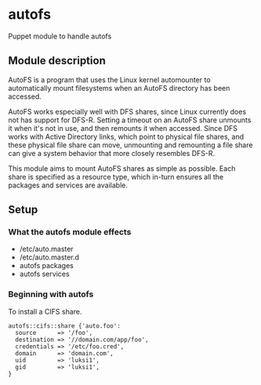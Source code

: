 # autofs
Puppet module to handle autofs

## Module description
AutoFS is a program that uses the Linux kernel automounter to automatically mount filesystems when an AutoFS directory has been accessed.

AutoFS works especially well with DFS shares, since Linux currently does not has support for DFS-R. Setting a timeout on an AutoFS share unmounts it when it's not in use, and then remounts it when accessed. Since DFS works with Active Directory links, which point to physical file shares, and these physical file share can move, unmounting and remounting a file share can give a system behavior that more closely resembles DFS-R.

This module aims to mount AutoFS shares as simple as possible. Each share is specified as a resource type, which in-turn ensures all the packages and services are available.

## Setup

### What the autofs module effects
- /etc/auto.master
- /etc/auto.master.d
- autofs packages
- autofs services

### Beginning with autofs

To install a CIFS share.

```
autofs::cifs::share {'auto.foo':
  source      => '/foo',
  destination => '//domain.com/app/foo',
  credentials => '/etc/foo.cred',
  domain      => 'domain.com',
  uid         => 'luksi1',
  gid         => 'luksi1',
}
```


